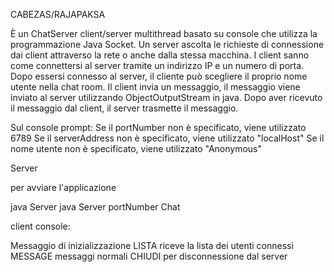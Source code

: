 CABEZAS/RAJAPAKSA

È un ChatServer client/server multithread basato su console che utilizza la programmazione Java Socket. Un server ascolta le richieste di connessione dai client attraverso la rete o anche dalla stessa macchina. I client sanno come connettersi al server tramite un indirizzo IP e un numero di porta. Dopo essersi connesso al server, il cliente può scegliere il proprio nome utente nella chat room. Il client invia un messaggio, il messaggio viene inviato al server utilizzando ObjectOutputStream in java. Dopo aver ricevuto il messaggio dal client, il server trasmette il messaggio.

Sul console prompt: Se il portNumber non è specificato, viene utilizzato 6789 Se il serverAddress non è specificato, viene utilizzato "localHost" Se il nome utente non è specificato, viene utilizzato "Anonymous"

Server

per avviare l'applicazione

java Server
java Server portNumber
Chat

client console:

Messaggio di inizializzazione
LISTA riceve la lista dei utenti connessi
MESSAGE messaggi normali
CHIUDI per disconnessione dal server
